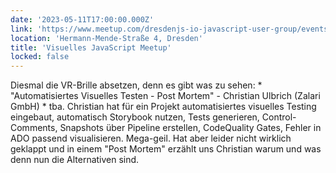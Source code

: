 ```yaml
---
date: '2023-05-11T17:00:00.000Z'
link: 'https://www.meetup.com/dresdenjs-io-javascript-user-group/events/293047546'
location: 'Hermann-Mende-Straße 4, Dresden'
title: 'Visuelles JavaScript Meetup'
locked: false
---
```

Diesmal die VR-Brille absetzen, denn es gibt was zu sehen: * "Automatisiertes Visuelles Testen - Post Mortem" - Christian Ulbrich (Zalari GmbH) * tba. Christian hat für ein Projekt automatisiertes visuelles Testing eingebaut, automatisch Storybook nutzen, Tests generieren, Control-Comments, Snapshots über Pipeline erstellen, CodeQuality Gates, Fehler in ADO passend visualisieren. Mega-geil. Hat aber leider nicht wirklich geklappt und in einem "Post Mortem" erzählt uns Christian warum und was denn nun die Alternativen sind.
